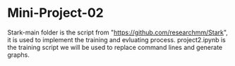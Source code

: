 # Mini-Project-02

Stark-main folder is the script from "https://github.com/researchmm/Stark", it is used to implement the training and evluating process.
project2.ipynb is the training script we will be used to replace command lines and generate graphs. 
